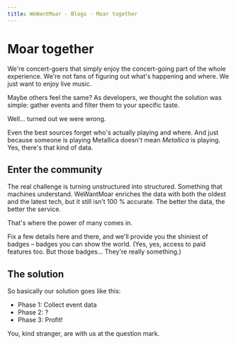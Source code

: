 ```yaml
---
title: WeWantMoar - Blogs - Moar together
---
```


# Moar together

We're concert-goers that simply enjoy the concert-going part of the whole experience. We're not fans of figuring out
what's happening and where. We just want to enjoy live music.

Maybe others feel the same? As developers, we thought the solution was simple: gather events and filter them to your specific taste.

Well… turned out we were wrong.

Even the best sources forget who's actually playing and where. And just because someone is playing Metallica doesn't mean
_Metallica_ is playing. Yes, there's that kind of data.

## Enter the community

The real challenge is turning unstructured into structured. Something that machines understand. WeWantMoar enriches the 
data with both the oldest and the latest tech, but it still isn’t 100 % accurate. The better the data, the better the service.

That's where the power of many comes in.

Fix a few details here and there, and we'll provide you the shiniest of badges – badges you can show the world.
(Yes, yes, access to paid features too. But those badges… They're really something.)

## The solution

So basically our solution goes like this:

* Phase 1: Collect event data
* Phase 2: ?
* Phase 3: Profit!

You, kind stranger, are with us at the question mark.